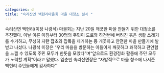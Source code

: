 ```yaml
---
categories: d
title: "속리산면 백현리마을회 마을 대청소 실시 "
---
```

속리산면 백현리(이장 나광석) 마을회는 지난 20일 깨끗한 마을 만들기 위한 대청소를 추진했다. 이날 이른 아침부터 30명의 주민이 도로와 하천변에 버려진 묶은 생활 쓰레기를 수거하고, 무성히 자란 잡초와 잡목을 제거하는 등 개끗하고 안전한 마을 만들기에 발벋고 나섰다. 나광석 이장은 “우리 마을을 방문하는 이들이게 깨끗하고 쾌적하고 편안함을 느낄 수 있도록 주민 모두가 한뜻을 모았다”며“앞으로도 환경정화 활동에 주민 모두가 노력할 계획”이라고 말했다. 임춘빈 속리산면장은 “자발적으로 마을 청소에 나서준 백현리 주민들에게 감사하다”